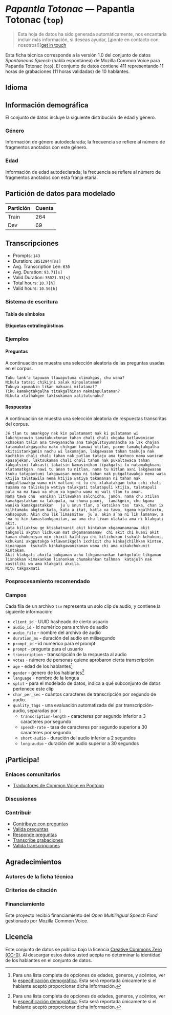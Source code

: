 # *Papantla Totonac* &mdash; Papantla Totonac (`top`)
> Esta hoja de datos ha sido generada automáticamente, nos encantaría incluir más información, si deseas ayudar, [¡ponte en contacto con nosotros!]([get in touch](https://github.com/common-voice/common-voice/blob/main/docs/COMMUNITIES.md)

Esta ficha técnica corresponde a la versión 1.0 del conjunto de datos *Spontaneous Speech* (habla espontánea) de Mozilla Common Voice 
para Papantla Totonac (`top`). El conjunto de datos contiene 411 representando 11 horas de grabaciones 
(11 horas validadas) de 10 hablantes.

## Idioma
<!-- {{LANGUAGE_DESCRIPTION}} -->
<!-- Proporciona una breve descripción (1-2 párrafos) de tu lengua -->

## Información demográfica
El conjunto de datos incluye la siguiente distribución de edad y género.
<!-- Puedes obtener gran parte de la información de esta sección desde [https://analyzer.cv-toolbox.web.tr/browse](https://analyzer.cv-toolbox.web.tr/browse) -->

### Género
Información de género autodeclarada; la frecuencia se refiere al número de fragmentos anotados con este género.
<!-- {{GENDER_TABLE}} -->
<!-- @ GENERADO AUTOMÁTICAMENTE @ -->
<!-- | Género              | Frecuencia |
|---------------------|------------|
| masculino           | ? |
| no declarado        | ? |
| femenino            | ? | -->

### Edad
Información de edad autodeclarada; la frecuencia se refiere al número de fragmentos anotados con esta franja etaria.
<!-- {{AGE_TABLE}} -->
<!-- @ GENERADO AUTOMÁTICAMENTE @ -->
<!-- | Franja etaria  | Frecuencia |
|----------------|------------|
| adolescencia   | ? |
| veintes        | ? |
| treintas       | ? |
| cuarentas      | ? |
| cincuentas     | ? |
   ...si en tus datos aparecen otros rangos de edad, añade filas... -->

## Partición de datos para modelado
| Partición | Cuenta |
|-|-|
| Train | 264 |
| Dev | 69 |

## Transcripciones
* Prompts: `143`
* Duration: `38512944[ms]`
* Avg. Transcription Len: `630`
* Avg. Duration: `93.71[s]`
* Valid Duration: `38021.33[s]`
* Total hours: `10.7[h]`
* Valid hours: `10.56[h]`
<!-- {{TRANSCRIPTIONS_DESCRIPTION}} -->
<!-- Una descripción del sistema de transcripción utilizado -->

### Sistema de escritura
<!-- {{WRITING_SYSTEM_DESCRIPTION}} -->
<!-- @ OPCIONAL @ -->
<!-- Una descripción del sistema (o sistemas) de escritura usado en el corpus de texto -->

#### Tabla de símbolos
<!-- {{ALPHABET_TABLE}} -->
<!-- @ OPCIONAL @ -->
<!-- Si el sistema de escritura es alfabético, puedes incluir aquí el alfabeto válido -->

#### Etiquetas extralingüísticas

### Ejemplos

#### Preguntas
A continuación se muestra una selección aleatoria de las preguntas usadas en el corpus.

```
Tuku lank'a tapuwan tlawaputuna xlimakgas, chu wana?
Nikula tatasi chikijni xalak minpulataman?
Tukuya xpumakin likan makuani milatamat?
Tiku kamakgtakgalha titakgalhinan nakminpulatanan?
Nikula xtalhakgen laktsukaman xalitutunaku?
```
<!-- {{QUESTIONS_SAMPLE}} -->

#### Respuestas
A continuación se muestra una selección aleatoria de respuestas transcritas del corpus.

```
Jé tlan tu anankgoy nak kin pulatamant nak ki pulataman wi lakchixcuwin tamatakuxtunan tahan chali chali xkgaka katlawanican xchaokan talin ana tawayanacha ana takgalstuyunnancha xa lak chajan tatamakxtakgayacha nakx chikgan tamawi xtilan, paxne tamakgtakgalha xkitsistankganin nachu wi laxumajan, lakgawasan tahan taskuja nak kachikin chali chali tahan nak putlao tataju ana taxhoco nama wanican xpasajekan. laktsukaman chali chali tahan nak pukaltawaca tahan takgatsini laksasti takatsin kamasinikan tipakgatsi tu natamakgkuani xlatamatkgan. nawi tu anan tu nitlan, nama tu nitlan axni lakgawasan tsuku tatapaxtumi lakgawasan nema ni tahan nak pukgaltawakga nema wata ktijia talatawila nema ktijia watiya takamanan ni tahan nak pukgaltawakga wama nik matlani ni tu chi xlakatakgan tuku cchi chali tuxama na taliskuja watiya talakgati talatapuli ktijia, talatapuli pala na ma tawa xa xhun xa kguchu wama ni wali tlan tu anan.
Nama tawa chu  wanikan litlawakan salchicha, jamón, nama chu xtilan kamakgastakkan xa lakapala, na chuna paxni,  tamakgnin, chu kgama wanika kamakgastakkan   ju´u snun tlan, x´katsikan tas´ taka, chan ix kilhtamaku akgtum kata, kata a itat, katla xa tawa, kgama kgalhtaxtu, xakapupum. Akin chu lik´limasnitaw  ju´u, akin a´na ni lik lamanaw, a´na ni kin kamastankganitan, wa ama chu liwan xlakata ama ni klakgati akit.
Lata kiliaktsu ge ktsakatnanit akit kintakam xkgamanamanaw akit takgasli akgtun lichukun mat xkgamanamanaw  chi akit chi kuani akit kaman chukuniyan min chixit kalhtiya chi kilichukun tsukulh kchukuni, kchukuni akgputokgo ktlawanikgolh ixchixit chu kinkajchilhkan kintse, kinanapan  tsukulh kinkakgawanikanan wana chi ama xikakchukunit kintakam.
Akit klakgati akxila pukgaman achu likgamanankan tankgololo likgaman lisnokkan kimakankan lisnonkan chumakankan talhman  katajulh nak xastiliki wa ama klakgati akxila.
Nitu takgaxmati
```
<!-- {{TRANSCRIPTIONS_SAMPLE}} -->

### Posprocesamiento recomendado
<!-- {{RECOMMENDED_POSTPROCESSING_DESCRIPTION}} -->
<!-- @ OPCIONAL @ -->
<!-- Qué deberían hacer los usuarios antes de emplear los datos, por ejemplo normalización Unicode o normalización de etiquetas extralingüísticas -->

### Campos
Cada fila de un archivo `tsv` representa un solo clip de audio, y contiene la siguiente información:

* `client_id` - UUID hasheado de cierto usuario
* `audio_id` - id numérico para archivo de audio
* `audio_file` - nombre del archivo de audio
* `duration_ms` - duración del audio en milisegundo
* `prompt_id` - id numérico para el prompt
* `prompt` - pregunta para el usuario
* `transcription` - transcripción de la respuesta al audio
* `votes` - número de personas quiene aprobaron cierta transcripción
* `age` - edad de los hablantes[^1]
* `gender` - genero de los hablantes[^1]
* `language` - nombre de la lengua
* `split` - para el modelado de datos, indica a qué subconjunto de datos pertenece este clip
* `char_per_sec` - cuántos caracteres de transcripción por segundo de audio.
* `quality_tags` - una evaluación automatizada del par transcripción-audio, separadas por `|`
   * `transcription-length` -  caracteres por segundo inferior a 3 caracteres por segundo
   * `speech-rate` - tasa de caracteres por segundo superior a 30 caracteres por segundo
   * `short-audio` - duración del audio inferior a 2 segundos
   * `long-audio` - duración del audio superior a 30 segundos

#### 
[^1]: Para una lista completa de opciones de edades, generos, y acéntos, ver la [especificación demográfica](https://github.com/common-voice/common-voice/blob/main/web/src/stores/demographics.ts). Esta será reportada únicamente si el hablante aceptó proporcionar dicha información.

## ¡Participa!

### Enlaces comunitarios
* [Traductores de Common Voice en Pontoon](https://pontoon.mozilla.org/top/common-voice/contributors/)
<!-- {{COMMUNITY_LINKS_LIST}} -->
<!-- @ OPCIONAL @ -->
<!-- Enlaces a chats o foros comunitarios -->

### Discusiones
<!-- {{DISCUSSION_LINKS_LIST}} -->
<!-- @ OPCIONAL @ -->
<!-- Aquí se pueden incluir enlaces a discusiones, por ejemplo en Discourse u otros foros o blogs -->

### Contribuir
* [Contribuye con preguntas](https://commonvoice.mozilla.org/spontaneous-speech/beta/question)
* [Valida preguntas](https://commonvoice.mozilla.org/spontaneous-speech/beta/validate)
* [Responde preguntas](https://commonvoice.mozilla.org/spontaneous-speech/beta/prompts)
* [Transcribe grabaciones](https://commonvoice.mozilla.org/spontaneous-speech/beta/transcribe)
* [Valida transcripciones](https://commonvoice.mozilla.org/spontaneous-speech/beta/check-transcript)
<!-- {{CONTRIBUTE_LINKS_LIST}} -->
<!-- Aquí puedes incluir enlaces sobre cómo contribuir al conjunto de datos -->

## Agradecimientos

### Autores de la ficha técnica
<!-- {{DATASHEET_AUTHORS_LIST}} -->
<!-- Una lista en el formato: Su Nombre <email@email.com> -->

### Criterios de citación
<!-- {{CITATION_DESCRIPTION}} -->
<!-- @ OPCIONAL @ -->
<!-- Si publicó un artículo y desea que lo citen, puede incluir el BiBTeX aquí -->

### Financiamiento
Este proyecto recibió financiamiento del *Open Multilingual Speech Fund* gestionado por Mozilla Common Voice.
<!-- {{FUNDING_DESCRIPTION}} -->
<!-- @ OPCIONAL @ -->
<!-- Si recibió financiamiento, puede incluir el reconocimiento aquí -->

## Licencia
Este conjunto de datos se publica bajo la licencia [Creative Commons Zero (CC-0)](https://creativecommons.org/public-domain/cc0/). Al descargar estos datos
usted acepta no determinar la identidad de los hablantes en el conjunto de datos.